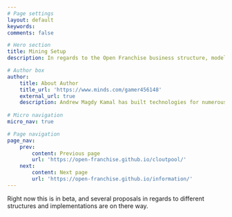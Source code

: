 ```yaml
---
# Page settings
layout: default
keywords:
comments: false

# Hero section
title: Mining Setup
description: In regards to the Open Franchise business structure, model implementation, and different strategies

# Author box
author:
    title: About Author
    title_url: 'https://www.minds.com/gamer456148'
    external_url: true
    description: Andrew Magdy Kamal has built technologies for numerous startups. He currently does research in Computational Genomics, Distributed Systems, and Quantum Computing. He is a Copt, and likes to play a variety of sports or build things in his free time.
    
# Micro navigation
micro_nav: true

# Page navigation
page_nav:
    prev:
        content: Previous page
        url: 'https://open-franchise.github.io/cloutpool/'
    next:
        content: Next page
        url: 'https://open-franchise.github.io/information/'
---
```


Right now this is in beta, and several proposals in regards to different structures and implementations are on there way.
